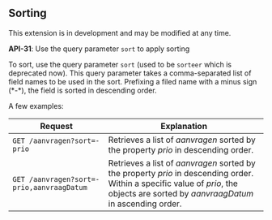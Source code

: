 ## Sorting

<p class='warning'>This extension is in development and may be modified at any time.</p>

<div class="rule" id="api-31">
  <p class="rulelab"><strong>API-31</strong>: Use the query parameter <code>sort</code> to apply sorting</p>
  <p>To sort, use the query parameter <code>sort</code> (used to be <code>sorteer</code> which is deprecated now). This query parameter takes a comma-separated list of field names to be used in the sort. Prefixing a filed name with a minus sign (*-*), the field is sorted in descending order.</p>
</div>

A few examples:

|Request|Explanation|
|-|-|
|`GET /aanvragen?sort=-prio`|Retrieves a list of *aanvragen* sorted by the property *prio* in descending order.|
|`GET /aanvragen?sort=-prio,aanvraagDatum`|Retrieves a list of *aanvragen* sorted by the property *prio*  in descending order. Within a specific value of *prio*, the objects are sorted by *aanvraagDatum* in ascending order.|
